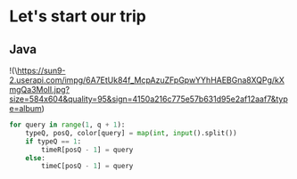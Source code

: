 # Let's start our trip
## Java
!(\https://sun9-2.userapi.com/impg/6A7EtUk84f_McpAzuZFpGpwYYhHAEBGna8XQPg/kXmgQa3MolI.jpg?size=584x604&quality=95&sign=4150a216c775e57b631d95e2af12aaf7&type=album)
```python
for query in range(1, q + 1):
    typeQ, posQ, color[query] = map(int, input().split())
    if typeQ == 1:
        timeR[posQ - 1] = query
    else:
        timeC[posQ - 1] = query
```
